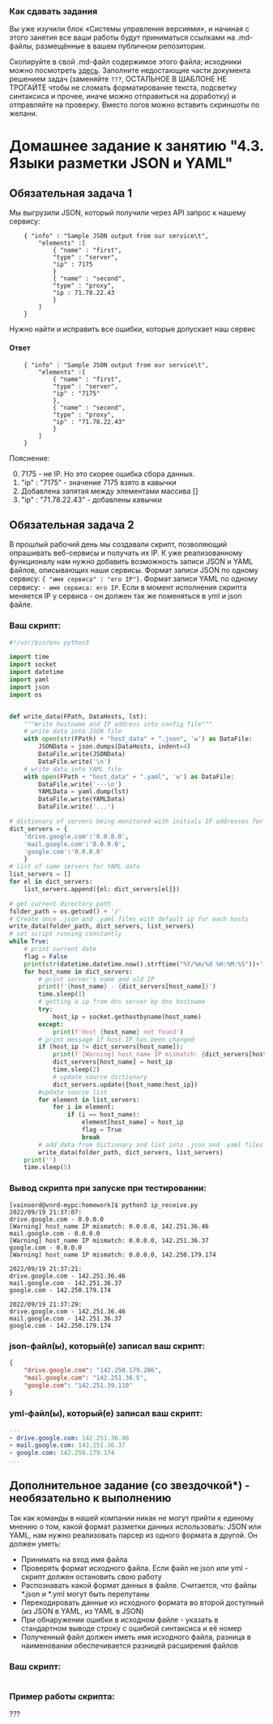 ### Как сдавать задания

Вы уже изучили блок «Системы управления версиями», и начиная с этого занятия все ваши работы будут приниматься ссылками на .md-файлы, размещённые в вашем публичном репозитории.

Скопируйте в свой .md-файл содержимое этого файла; исходники можно посмотреть [здесь](https://raw.githubusercontent.com/netology-code/sysadm-homeworks/devsys10/04-script-03-yaml/README.md). Заполните недостающие части документа решением задач (заменяйте `???`, ОСТАЛЬНОЕ В ШАБЛОНЕ НЕ ТРОГАЙТЕ чтобы не сломать форматирование текста, подсветку синтаксиса и прочее, иначе можно отправиться на доработку) и отправляйте на проверку. Вместо логов можно вставить скриншоты по желани.

# Домашнее задание к занятию "4.3. Языки разметки JSON и YAML"


## Обязательная задача 1
Мы выгрузили JSON, который получили через API запрос к нашему сервису:
```
    { "info" : "Sample JSON output from our service\t",
        "elements" :[
            { "name" : "first",
            "type" : "server",
            "ip" : 7175
            }
            { "name" : "second",
            "type" : "proxy",
            "ip : 71.78.22.43
            }
        ]
    }
```
Нужно найти и исправить все ошибки, которые допускает наш сервис

#### Ответ

```
    { "info" : "Sample JSON output from our service\t",
        "elements" :[
            { "name" : "first",
            "type" : "server",
            "ip" : "7175"
            },
            { "name" : "second",
            "type" : "proxy",
            "ip" : "71.78.22.43"
            }
        ]
    }
```
Пояснение:

0. 7175 - не IP. Но это скорее ошибка сбора данных.
1. "ip" : "7175" -  значение 7175 взято в кавычки
2. Добавлена запятая между элементами массива []
3. "ip" : "71.78.22.43" - добавлены кавычки

## Обязательная задача 2
В прошлый рабочий день мы создавали скрипт, позволяющий опрашивать веб-сервисы и получать их IP. К уже реализованному функционалу нам нужно добавить возможность записи JSON и YAML файлов, описывающих наши сервисы. Формат записи JSON по одному сервису: `{ "имя сервиса" : "его IP"}`. Формат записи YAML по одному сервису: `- имя сервиса: его IP`. Если в момент исполнения скрипта меняется IP у сервиса - он должен так же поменяться в yml и json файле.

### Ваш скрипт:
```python
#!/usr/bin/env python3

import time
import socket
import datetime
import yaml
import json
import os


def write_data(FPath, DataHosts, lst):
    """Write hostname and IP address into config file"""
    # write data into JSON file
    with open(str(FPath) + "host_data" + ".json", 'w') as DataFile:
        JSONData = json.dumps(DataHosts, indent=4)
        DataFile.write(JSONData)
        DataFile.write('\n')
    # write data into YAML file
    with open(FPath + "host_data" + ".yaml", 'w') as DataFile:
        DataFile.write('---\n')
        YAMLData = yaml.dump(lst)
        DataFile.write(YAMLData)
        DataFile.write('...')

# dictionary of servers being monitored with initials IP addresses for JSON data
dict_servers = {
    'drive.google.com':'0.0.0.0',
    'mail.google.com':'0.0.0.0',
    'google.com':'0.0.0.0'
    }
# list of same servers for YAML data
list_servers = []
for el in dict_servers:
    list_servers.append({el: dict_servers[el]})

# get current directory path
folder_path = os.getcwd() + '/'
# Create once .json and .yaml files with default ip for each hosts
write_data(folder_path, dict_servers, list_servers)
# set script running constantly
while True:
    # print current date
    flag = False
    print(str(datetime.datetime.now().strftime("%Y/%m/%d %H:%M:%S"))+':')
    for host_name in dict_servers:
        # print server's name and old IP
        print(f'{host_name} - {dict_servers[host_name]}')
        time.sleep(1)
        # getting a ip from dns server by dns hostname
        try:
            host_ip = socket.gethostbyname(host_name)
        except:
            print(f'Host {host_name} not found')
        # print message if host IP has been changed
        if (host_ip != dict_servers[host_name]):
            print(f'[Warning] host_name IP mismatch: {dict_servers[host_name]}, {host_ip}')
            dict_servers[host_name] = host_ip
            time.sleep(2)
            # update source dictionary
            dict_servers.update({host_name:host_ip})
        #update source list
        for element in list_servers:
            for i in element:
                if (i == host_name):
                    element[host_name] = host_ip
                    flag = True
                    break
        # add data from dictionary and list into .json and .yaml files
        write_data(folder_path, dict_servers, list_servers)
    print('')
    time.sleep(5)
```

### Вывод скрипта при запуске при тестировании:
```
[vainoord@vnrd-mypc:homework]$ python3 ip_receive.py
2022/09/19 21:37:07:
drive.google.com - 0.0.0.0
[Warning] host_name IP mismatch: 0.0.0.0, 142.251.36.46
mail.google.com - 0.0.0.0
[Warning] host_name IP mismatch: 0.0.0.0, 142.251.36.37
google.com - 0.0.0.0
[Warning] host_name IP mismatch: 0.0.0.0, 142.250.179.174

2022/09/19 21:37:21:
drive.google.com - 142.251.36.46
mail.google.com - 142.251.36.37
google.com - 142.250.179.174

2022/09/19 21:37:29:
drive.google.com - 142.251.36.46
mail.google.com - 142.251.36.37
google.com - 142.250.179.174

```

### json-файл(ы), который(е) записал ваш скрипт:
```json
{
    "drive.google.com": "142.250.179.206",
    "mail.google.com": "142.251.36.5",
    "google.com": "142.251.39.110"
}
```

### yml-файл(ы), который(е) записал ваш скрипт:
```yaml
---
- drive.google.com: 142.251.36.46
- mail.google.com: 142.251.36.37
- google.com: 142.250.179.174
...
```

## Дополнительное задание (со звездочкой*) - необязательно к выполнению

Так как команды в нашей компании никак не могут прийти к единому мнению о том, какой формат разметки данных использовать: JSON или YAML, нам нужно реализовать парсер из одного формата в другой. Он должен уметь:
   * Принимать на вход имя файла
   * Проверять формат исходного файла. Если файл не json или yml - скрипт должен остановить свою работу
   * Распознавать какой формат данных в файле. Считается, что файлы *.json и *.yml могут быть перепутаны
   * Перекодировать данные из исходного формата во второй доступный (из JSON в YAML, из YAML в JSON)
   * При обнаружении ошибки в исходном файле - указать в стандартном выводе строку с ошибкой синтаксиса и её номер
   * Полученный файл должен иметь имя исходного файла, разница в наименовании обеспечивается разницей расширения файлов

### Ваш скрипт:
```python

```

### Пример работы скрипта:
???
